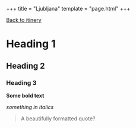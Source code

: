 +++
title = "Ljubljana"
template = "page.html"
+++

[Back to itinery](../)

# Heading 1

## Heading 2

### Heading 3

**Some bold text**

*something in italics*

>A beautifully formatted quote?


